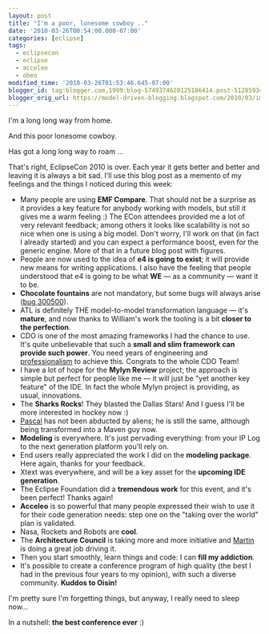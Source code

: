 ```yaml
---
layout: post
title: "I'm a poor, lonesome cowboy .."
date: '2010-03-26T00:54:00.000-07:00'
categories: [eclipse]
tags:
  - eclipsecon
  - eclipse
  - acceleo
  - obeo
modified_time: '2010-03-26T01:53:46.645-07:00'
blogger_id: tag:blogger.com,1999:blog-5749374620125186414.post-5128593400282170056
blogger_orig_url: https://model-driven-blogging.blogspot.com/2010/03/im-poor-lonesome-cowboy.html
---
```


I'm a long long way from home.

And this poor lonesome cowboy.

Has got a long long way to roam ...

That's right, EclipseCon 2010 is over. Each year it gets better and better and leaving it is always a bit sad. I'll use this blog post as a memento of my feelings and the things I noticed during this week:

- Many people are using **EMF Compare**. That should not be a surprise as it provides a key feature for anybody working with models, but still it gives me a warm feeling :) The ECon attendees provided me a lot of very relevant feedback; among others it looks like scalability is not so nice when one is using a big model. Don't worry, I'll work on that (in fact I already started) and you can expect a performance boost, even for the generic engine. More of that in a future blog post with figures.
- People are now used to the idea of **e4 is going to exist**; it will provide new means for writing applications. I also have the feeling that people understood that e4 is going to be what **WE** — as a community — want it to be.
- **Chocolate fountains** are not mandatory, but some bugs will always arise ([bug 300500](https://bugs.eclipse.org/bugs/show_bug.cgi?id=300500)).
- ATL is definitely THE model-to-model transformation language — it's **mature**, and now thanks to William's work the tooling is a bit **closer to the perfection**.
- CDO is one of the most amazing frameworks I had the chance to use. It's quite unbelievable that such a **small and slim framework can provide such power**. You need years of engineering and [professionalism](https://www.eclipsecon.org/2010/sessions/?page=sessions&id=1588) to achieve this. Congrats to the whole CDO Team!
- I have a lot of hope for the **Mylyn Review** project; the approach is simple but perfect for people like me — it will just be "yet another key feature" of the IDE. In fact the whole Mylyn project is providing, as usual, innovations.
- The **Sharks Rocks**! They blasted the Dallas Stars! And I guess I'll be more interested in hockey now :)
- [Pascal](https://lenettoyeur-on-eclipse.blogspot.com/) has not been abducted by aliens; he is still the same, although being transformed into a Maven guy now.
- **Modeling** is everywhere. It's just pervading everything: from your IP Log to the next generation platform you'll rely on.
- End users really appreciated the work I did on the **modeling package**. Here again, thanks for your feedback.
- Xtext was everywhere, and will be a key asset for the **upcoming IDE generation**.
- The Eclipse Foundation did a **tremendous work** for this event, and it's been perfect! Thanks again!
- **Acceleo** is so powerful that many people expressed their wish to use it for their code generation needs: step one on the "taking over the world" plan is validated.
- Nasa, Rockets and Robots are **cool**.
- The **Architecture Council** is taking more and more initiative and [Martin](https://wiki.eclipse.org/Martin_Oberhuber) is doing a great job driving it.
- Then you start smoothly, learn things and code: I can **fill my addiction**.
- It's possible to create a conference program of high quality (the best I had in the previous four years to my opinion), with such a diverse community. **Kuddos to Oisin!**

I'm pretty sure I'm forgetting things, but anyway, I really need to sleep now...

In a nutshell: **the best conference ever** :)
